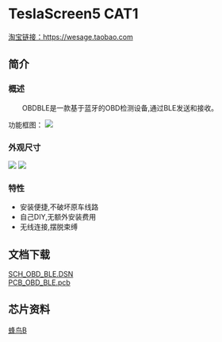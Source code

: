 # TeslaScreen5 CAT1

<a href="https://item.taobao.com/item.htm?spm=a312a.7700824.w4002-23173471725.11.54885d9aFqrEhu&id=675737039971" target="_blank">淘宝链接：https://wesage.taobao.com</a>

## 简介

### 概述

&emsp;&emsp;OBDBLE是一款基于蓝牙的OBD检测设备,通过BLE发送和接收。

功能框图：
![ ](../../_static/Docs/Tesla/OBDBLE/Pics/img1.png "功能框图")

### 外观尺寸

![ ](../../_static/document/SU-63T/img2.png "外观尺寸1")
![ ](../../_static/document/SU-63T/img3.png "外观尺寸2")

### 特性

- 安装便捷,不破坏原车线路
- 自己DIY,无额外安装费用
- 无线连接,摆脱束缚

## 文档下载

[SCH_OBD_BLE.DSN](../../_static/Docs/Tesla/OBDBLE/Hardware/SCH_OBD_BLE.DSN)  
[PCB_OBD_BLE.pcb](../../_static/Docs/Tesla/OBDBLE/Hardware/PCB_OBD_BLE.pcb)

## 芯片资料

[蜂鸟B](../chip/B.md)
